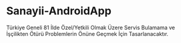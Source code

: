 # Sanayii-AndroidApp
Türkiye Geneli 81 İlde Özel/Yetkili Olmak Üzere Servis Bulamama ve İşçilikten Ötürü Problemlerin Önüne Geçmek İçin Tasarlanacaktır.
